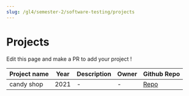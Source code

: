 ```yaml
---
slug: /gl4/semester-2/software-testing/projects
---
```


# Projects

Edit this page and make a PR to add your project !

| Project name | Year | Description | Owner | Github Repo
| --- | --- | --- | --- | ---
| candy shop | 2021 | - | - | [Repo](https://github.com/wadhah101/candy-shop-cdk-project)
